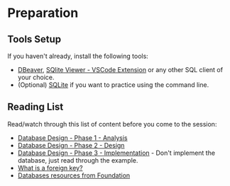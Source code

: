 # Preparation

## Tools Setup

If you haven't already, install the following tools:
- [DBeaver](https://dbeaver.io/download/), [SQlite Viewer - VSCode Extension](https://marketplace.visualstudio.com/items?itemName=qwtel.sqlite-viewer) or any other SQL client of your choice.
- (Optional) [SQLite](https://www.sqlite.org/download.html) if you want to practice using the command line.

## Reading List

Read/watch through this list of content before you come to the session:

- [Database Design - Phase 1 - Analysis](https://mariadb.com/docs/general-resources/database-theory/database-design/database-design-example-phase-1-analysis)
- [Database Design - Phase 2 - Design](https://mariadb.com/docs/general-resources/database-theory/database-design/database-design-example-phase-2-design)
- [Database Design - Phase 3 - Implementation](https://mariadb.com/docs/general-resources/database-theory/database-design/database-design-example-phase-3-implementation) - Don't implement the database, just read through the example.
- [What is a foreign key?](https://mariadb.com/docs/general-resources/database-theory/relational-databases-foreign-keys)
- [Databases resources from Foundation](../../../Foundation/databases/week1/preparation.md)
